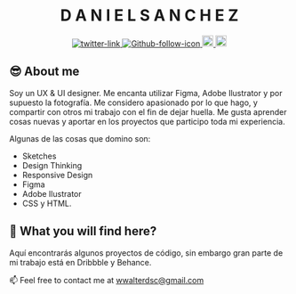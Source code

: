 <h1 align="center">D A N I E L   S A N C H E Z</h1>

<div align="center">
   <!-- Twitter -->
   <a href="https://twitter.com/zetsu_031">
      <img src="https://img.shields.io/twitter/follow/zetsu_031?label=follow%20me&style=social"
         alt="twitter-link" />
  </a>  
   
   <!-- Github -->
   <a href="https://github.com/zetsu-design">
      <img src="https://img.shields.io/github/followers/zetsu-design?label=zetsu-design&style=social"
         alt="Github-follow-icon" />
   </a>
      
   <!-- Linkedin Profile -->
   <a href="https://www.linkedin.com/in/walter-daniel-sanchez-769734189/">
      <img src="https://img.shields.io/badge/linkedin-%230077B5.svg?&style=for-the-badge&logo=linkedin&logoColor=white" alt="Daniel Sanchez" height="20"> 
   </a>
   
   <!-- Behance badge -->
   <a href="https://www.behance.net/danielsc07">
      <img src="https://aleen42.github.io/badges/src/behance.svg" alt="behance" height="20" style="max-width:100%;">
   </a>
   
</div>

## 😎 About me

Soy un UX & UI designer. Me encanta utilizar Figma, Adobe Ilustrator y por supuesto la fotografía. Me considero apasionado por lo que hago, y compartir con otros mi trabajo con el fin de dejar huella. Me gusta aprender cosas nuevas y aportar en los proyectos que participo toda mi experiencia.

Algunas de las cosas que domino son: 
- Sketches
- Design Thinking
- Responsive Design
- Figma
- Adobe Ilustrator
- CSS y HTML. 


## 🤔 What you will find here?

Aquí encontrarás algunos proyectos de código, sin embargo gran parte de mi trabajo está en Dribbble y Behance.


📫 Feel free to contact me at wwalterdsc@gmail.com
